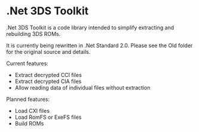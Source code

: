 # .Net 3DS Toolkit
.Net 3DS Toolkit is a code library intended to simplify extracting and rebuilding 3DS ROMs.

It is currently being rewritten in .Net Standard 2.0. Please see the Old folder for the original source and details.

Current features:
* Extract decrypted CCI files
* Extract decrypted CIA files
* Allow reading data of individual files without extraction

Planned features:
* Load CXI files
* Load RomFS or ExeFS files
* Build ROMs
